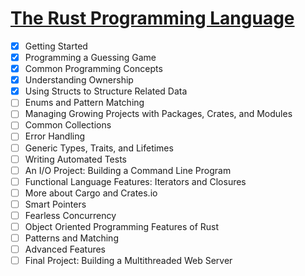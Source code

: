 # [The Rust Programming Language](https://doc.rust-lang.org/book/)

 - [x] Getting Started
 - [x] Programming a Guessing Game
 - [x] Common Programming Concepts
 - [x] Understanding Ownership
 - [x] Using Structs to Structure Related Data
 - [ ] Enums and Pattern Matching
 - [ ] Managing Growing Projects with Packages, Crates, and Modules
 - [ ] Common Collections
 - [ ] Error Handling
 - [ ] Generic Types, Traits, and Lifetimes
 - [ ] Writing Automated Tests
 - [ ] An I/O Project: Building a Command Line Program
 - [ ] Functional Language Features: Iterators and Closures
 - [ ] More about Cargo and Crates.io
 - [ ] Smart Pointers
 - [ ] Fearless Concurrency
 - [ ] Object Oriented Programming Features of Rust
 - [ ] Patterns and Matching
 - [ ] Advanced Features
 - [ ] Final Project: Building a Multithreaded Web Server
